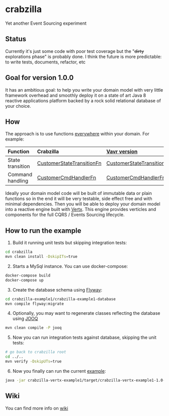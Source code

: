 # crabzilla 

Yet another Event Sourcing experiment

## Status

Currently it's just some code with poor test coverage but the "~~dirty~~ explorations phase" is probably done. I think the future is more predictable: to write tests, documents, refactor, etc 

## Goal for version 1.0.0

It has an ambitious goal: to help you write your domain model with very little framework overhead and smoothly deploy it on a state of art Java 8 reactive applications platform backed by a rock solid relational database of your choice.

## How

The approach is to use functions [everywhere](crabzilla-core/src/main/java/crabzilla/stack/AggregateRootFunctionsFactory.java) within your domain. For example:

| Function      | Crabzilla     | [Vavr version](http://www.vavr.io/)  |
| :------------- | :------------- | :----- |
| State transition | [CustomerStateTransitionFn](crabzilla-example1/crabzilla-example1-core/src/main/java/crabzilla/example1/aggregates/customer/CustomerStateTransitionFn.java)| [CustomerStateTransitionFnJavaslang](crabzilla-example1/crabzilla-example1-core/src/main/java/crabzilla/example1/aggregates/customer/CustomerStateTransitionFnJavaslang.java)  |
| Command handling | [CustomerCmdHandlerFn](crabzilla-example1/crabzilla-example1-core/src/main/java/crabzilla/example1/aggregates/customer/CustomerCmdHandlerFn.java)  | [CustomerCmdHandlerFnJavaslang](crabzilla-example1/crabzilla-example1-core/src/main/java/crabzilla/example1/aggregates/customer/CustomerCmdHandlerFnJavaslang.java)|


Ideally your domain model code will be built of immutable data or plain functions so in the end it will be very testable, side effect free and with minimal dependencies. Then you will be able to deploy your domain model into a reactive engine built with [Vertx](http://vertx.io/). This engine provides verticles and components for the full CQRS / Events Sourcing lifecycle. 

## How to run the example

1. Build it running unit tests but skipping integration tests:

```bash
cd crabzilla
mvn clean install -DskipITs=true
```

2. Starts a MySql instance. You can use docker-compose:

```bash
docker-compose build
docker-compose up
```

3. Create the database schema using [Flyway](https://flywaydb.org/):

```bash
cd crabzilla-example1/crabzilla-example1-database
mvn compile flyway:migrate
```

4. Optionally, you may want to regenerate classes reflecting the database using [JOOQ](https://www.jooq.org/)

```bash
mvn clean compile -P jooq
```

5. Now you can run integration tests against database, skipping the unit tests:

```bash
# go back to crabzilla root
cd ../..
mvn verify -DskipUTs=true 
```

6. Now you finally can run the current [example](crabzilla-vertx-example1/src/main/java/crabzilla/example1/Example1Launcher.java):

```bash
java -jar crabzilla-vertx-example1/target/crabzilla-vertx-example1-1.0-SNAPSHOT-fat.jar 
```

## Wiki 

You can find more info on [wiki](https://github.com/crabzilla/crabzilla/wiki)
